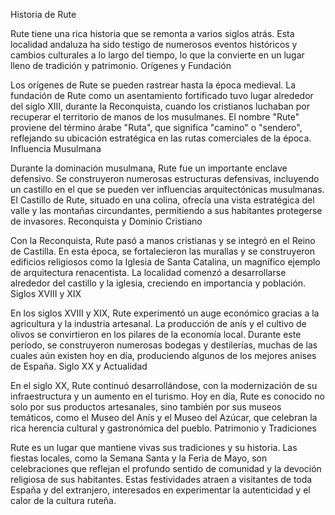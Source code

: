 ---
---

Historia de Rute

Rute tiene una rica historia que se remonta a varios siglos atrás. Esta localidad andaluza ha sido testigo de numerosos eventos históricos y cambios culturales a lo largo del tiempo, lo que la convierte en un lugar lleno de tradición y patrimonio.
Orígenes y Fundación

Los orígenes de Rute se pueden rastrear hasta la época medieval. La fundación de Rute como un asentamiento fortificado tuvo lugar alrededor del siglo XIII, durante la Reconquista, cuando los cristianos luchaban por recuperar el territorio de manos de los musulmanes. El nombre "Rute" proviene del término árabe "Ruta", que significa "camino" o "sendero", reflejando su ubicación estratégica en las rutas comerciales de la época.
Influencia Musulmana

Durante la dominación musulmana, Rute fue un importante enclave defensivo. Se construyeron numerosas estructuras defensivas, incluyendo un castillo en el que se pueden ver influencias arquitectónicas musulmanas. El Castillo de Rute, situado en una colina, ofrecía una vista estratégica del valle y las montañas circundantes, permitiendo a sus habitantes protegerse de invasores.
Reconquista y Dominio Cristiano

Con la Reconquista, Rute pasó a manos cristianas y se integró en el Reino de Castilla. En esta época, se fortalecieron las murallas y se construyeron edificios religiosos como la Iglesia de Santa Catalina, un magnífico ejemplo de arquitectura renacentista. La localidad comenzó a desarrollarse alrededor del castillo y la iglesia, creciendo en importancia y población.
Siglos XVIII y XIX

En los siglos XVIII y XIX, Rute experimentó un auge económico gracias a la agricultura y la industria artesanal. La producción de anís y el cultivo de olivos se convirtieron en los pilares de la economía local. Durante este período, se construyeron numerosas bodegas y destilerías, muchas de las cuales aún existen hoy en día, produciendo algunos de los mejores anises de España.
Siglo XX y Actualidad

En el siglo XX, Rute continuó desarrollándose, con la modernización de su infraestructura y un aumento en el turismo. Hoy en día, Rute es conocido no solo por sus productos artesanales, sino también por sus museos temáticos, como el Museo del Anís y el Museo del Azúcar, que celebran la rica herencia cultural y gastronómica del pueblo.
Patrimonio y Tradiciones

Rute es un lugar que mantiene vivas sus tradiciones y su historia. Las fiestas locales, como la Semana Santa y la Feria de Mayo, son celebraciones que reflejan el profundo sentido de comunidad y la devoción religiosa de sus habitantes. Estas festividades atraen a visitantes de toda España y del extranjero, interesados en experimentar la autenticidad y el calor de la cultura ruteña.
